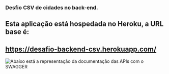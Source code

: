 ### Desfio CSV de cidades no back-end.
## Esta aplicação está hospedada no Heroku, a URL base é: 
## https://desafio-backend-csv.herokuapp.com/
![Abaixo está a representação da documentação das APIs com o SWAGGER](https://github.com/OsmarVitor/desafio-backend/blob/master/src/main/resources/swagger/api-routes.png)
